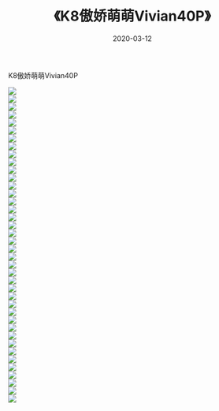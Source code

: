 ﻿---
layout: post
title:  《K8傲娇萌萌Vivian40P》
date:   2020-03-12
img: http://img.660000.xyz/Sharelink/性感/2020/K8傲娇萌萌Vivian40P/000.jpg
categories: [美女, 清纯, 唯美]
---

K8傲娇萌萌Vivian40P

  ![](http://img.660000.xyz/Sharelink/性感/2020/K8傲娇萌萌Vivian40P/001.jpg) <br> ![](http://img.660000.xyz/Sharelink/性感/2020/K8傲娇萌萌Vivian40P/002.jpg) <br> ![](http://img.660000.xyz/Sharelink/性感/2020/K8傲娇萌萌Vivian40P/003.jpg) <br> ![](http://img.660000.xyz/Sharelink/性感/2020/K8傲娇萌萌Vivian40P/004.jpg) <br> ![](http://img.660000.xyz/Sharelink/性感/2020/K8傲娇萌萌Vivian40P/005.jpg) <br> ![](http://img.660000.xyz/Sharelink/性感/2020/K8傲娇萌萌Vivian40P/006.jpg) <br> ![](http://img.660000.xyz/Sharelink/性感/2020/K8傲娇萌萌Vivian40P/007.jpg) <br> ![](http://img.660000.xyz/Sharelink/性感/2020/K8傲娇萌萌Vivian40P/008.jpg) <br> ![](http://img.660000.xyz/Sharelink/性感/2020/K8傲娇萌萌Vivian40P/009.jpg) <br> ![](http://img.660000.xyz/Sharelink/性感/2020/K8傲娇萌萌Vivian40P/010.jpg) <br> ![](http://img.660000.xyz/Sharelink/性感/2020/K8傲娇萌萌Vivian40P/011.jpg) <br> ![](http://img.660000.xyz/Sharelink/性感/2020/K8傲娇萌萌Vivian40P/012.jpg) <br> ![](http://img.660000.xyz/Sharelink/性感/2020/K8傲娇萌萌Vivian40P/013.jpg) <br> ![](http://img.660000.xyz/Sharelink/性感/2020/K8傲娇萌萌Vivian40P/014.jpg) <br> ![](http://img.660000.xyz/Sharelink/性感/2020/K8傲娇萌萌Vivian40P/015.jpg) <br> ![](http://img.660000.xyz/Sharelink/性感/2020/K8傲娇萌萌Vivian40P/016.jpg) <br> ![](http://img.660000.xyz/Sharelink/性感/2020/K8傲娇萌萌Vivian40P/017.jpg) <br> ![](http://img.660000.xyz/Sharelink/性感/2020/K8傲娇萌萌Vivian40P/018.jpg) <br> ![](http://img.660000.xyz/Sharelink/性感/2020/K8傲娇萌萌Vivian40P/019.jpg) <br> ![](http://img.660000.xyz/Sharelink/性感/2020/K8傲娇萌萌Vivian40P/020.jpg) <br> ![](http://img.660000.xyz/Sharelink/性感/2020/K8傲娇萌萌Vivian40P/021.jpg) <br> ![](http://img.660000.xyz/Sharelink/性感/2020/K8傲娇萌萌Vivian40P/022.jpg) <br> ![](http://img.660000.xyz/Sharelink/性感/2020/K8傲娇萌萌Vivian40P/023.jpg) <br> ![](http://img.660000.xyz/Sharelink/性感/2020/K8傲娇萌萌Vivian40P/024.jpg) <br> ![](http://img.660000.xyz/Sharelink/性感/2020/K8傲娇萌萌Vivian40P/025.jpg) <br> ![](http://img.660000.xyz/Sharelink/性感/2020/K8傲娇萌萌Vivian40P/026.jpg) <br> ![](http://img.660000.xyz/Sharelink/性感/2020/K8傲娇萌萌Vivian40P/027.jpg) <br> ![](http://img.660000.xyz/Sharelink/性感/2020/K8傲娇萌萌Vivian40P/028.jpg) <br> ![](http://img.660000.xyz/Sharelink/性感/2020/K8傲娇萌萌Vivian40P/029.jpg) <br> ![](http://img.660000.xyz/Sharelink/性感/2020/K8傲娇萌萌Vivian40P/030.jpg) <br> ![](http://img.660000.xyz/Sharelink/性感/2020/K8傲娇萌萌Vivian40P/031.jpg) <br> ![](http://img.660000.xyz/Sharelink/性感/2020/K8傲娇萌萌Vivian40P/032.jpg) <br> ![](http://img.660000.xyz/Sharelink/性感/2020/K8傲娇萌萌Vivian40P/033.jpg) <br> ![](http://img.660000.xyz/Sharelink/性感/2020/K8傲娇萌萌Vivian40P/034.jpg) <br> ![](http://img.660000.xyz/Sharelink/性感/2020/K8傲娇萌萌Vivian40P/035.jpg) <br> ![](http://img.660000.xyz/Sharelink/性感/2020/K8傲娇萌萌Vivian40P/036.jpg) <br> ![](http://img.660000.xyz/Sharelink/性感/2020/K8傲娇萌萌Vivian40P/037.jpg) <br> ![](http://img.660000.xyz/Sharelink/性感/2020/K8傲娇萌萌Vivian40P/038.jpg) <br> ![](http://img.660000.xyz/Sharelink/性感/2020/K8傲娇萌萌Vivian40P/039.jpg) <br> ![](http://img.660000.xyz/Sharelink/性感/2020/K8傲娇萌萌Vivian40P/040.jpg) <br>
